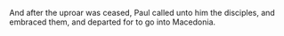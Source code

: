 And after the uproar was ceased, Paul called unto him the disciples, and embraced them, and departed for to go into Macedonia.

